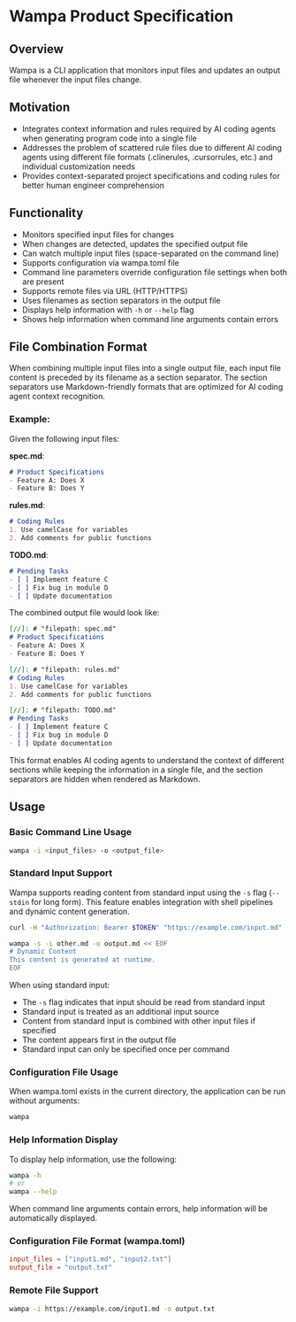 # Wampa Product Specification

## Overview
Wampa is a CLI application that monitors input files and updates an output file whenever the input files change.

## Motivation
- Integrates context information and rules required by AI coding agents when generating program code into a single file
- Addresses the problem of scattered rule files due to different AI coding agents using different file formats (.clinerules, .cursorrules, etc.) and individual customization needs
- Provides context-separated project specifications and coding rules for better human engineer comprehension

## Functionality
- Monitors specified input files for changes
- When changes are detected, updates the specified output file
- Can watch multiple input files (space-separated on the command line)
- Supports configuration via wampa.toml file
- Command line parameters override configuration file settings when both are present
- Supports remote files via URL (HTTP/HTTPS)
- Uses filenames as section separators in the output file
- Displays help information with `-h` or `--help` flag
- Shows help information when command line arguments contain errors

## File Combination Format
When combining multiple input files into a single output file, each input file content is preceded by its filename as a section separator. The section separators use Markdown-friendly formats that are optimized for AI coding agent context recognition.

### Example:
Given the following input files:

**spec.md**:
```markdown
# Product Specifications
- Feature A: Does X
- Feature B: Does Y
```

**rules.md**:
```markdown
# Coding Rules
1. Use camelCase for variables
2. Add comments for public functions
```

**TODO.md**:
```markdown
# Pending Tasks
- [ ] Implement feature C
- [ ] Fix bug in module D
- [ ] Update documentation
```

The combined output file would look like:

```markdown
[//]: # "filepath: spec.md"
# Product Specifications
- Feature A: Does X
- Feature B: Does Y

[//]: # "filepath: rules.md"
# Coding Rules
1. Use camelCase for variables
2. Add comments for public functions

[//]: # "filepath: TODO.md"
# Pending Tasks
- [ ] Implement feature C
- [ ] Fix bug in module D
- [ ] Update documentation
```

This format enables AI coding agents to understand the context of different sections while keeping the information in a single file, and the section separators are hidden when rendered as Markdown.

## Usage

### Basic Command Line Usage
```bash
wampa -i <input_files> -o <output_file>
```

### Standard Input Support
Wampa supports reading content from standard input using the `-s` flag (`--stdin` for long form). This feature enables integration with shell pipelines and dynamic content generation.

```bash
curl -H "Authorization: Bearer $TOKEN" "https://example.com/input.md" | wampa -s -i other.md -o output.md
```

```bash
wampa -s -i other.md -o output.md << EOF
# Dynamic Content
This content is generated at runtime.
EOF
```

When using standard input:
- The `-s` flag indicates that input should be read from standard input
- Standard input is treated as an additional input source
- Content from standard input is combined with other input files if specified
- The content appears first in the output file
- Standard input can only be specified once per command

### Configuration File Usage
When wampa.toml exists in the current directory, the application can be run without arguments:
```bash
wampa
```

### Help Information Display
To display help information, use the following:
```bash
wampa -h
# or
wampa --help
```
When command line arguments contain errors, help information will be automatically displayed.

### Configuration File Format (wampa.toml)
```toml
input_files = ["input1.md", "input2.txt"]
output_file = "output.txt"
```

### Remote File Support
```bash
wampa -i https://example.com/input1.md -o output.txt
```
